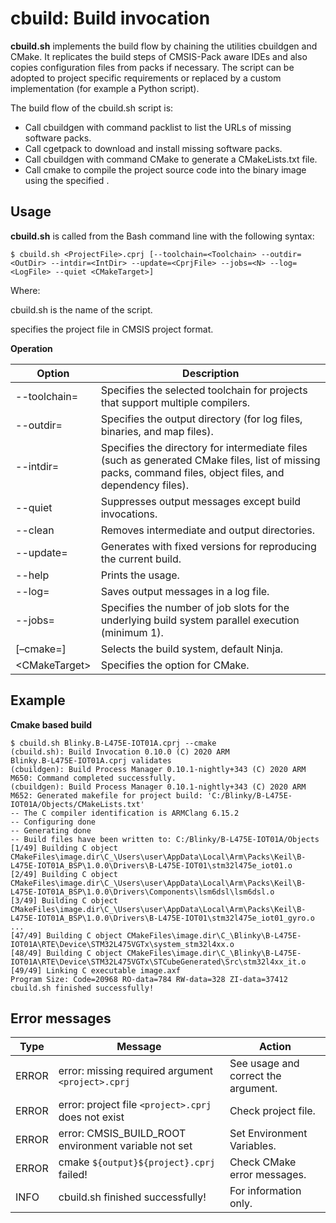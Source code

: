# cbuild: Build invocation

**cbuild.sh** implements the build flow by chaining the utilities cbuildgen and CMake. It replicates the build steps of CMSIS-Pack aware IDEs and also copies configuration files from packs if necessary. The script can be adopted to project specific requirements or replaced by a custom implementation (for example a Python script).

The build flow of the cbuild.sh script is:

- Call cbuildgen with command packlist to list the URLs of missing software packs.
- Call cgetpack to download and install missing software packs.
- Call cbuildgen with command CMake to generate a CMakeLists.txt file.
- Call cmake to compile the project source code into the binary image using the specified <BuildSystem>.

## Usage

**cbuild.sh** is called from the Bash command line with the following syntax:

```
$ cbuild.sh <ProjectFile>.cprj [--toolchain=<Toolchain> --outdir=<OutDir> --intdir=<IntDir> --update=<CprjFile> --jobs=<N> --log=<LogFile> --quiet <CMakeTarget>]
```

Where:

cbuild.sh is the name of the script.

<ProjectFile> specifies the project file in CMSIS project format.

**Operation**

| Option | Description |
|--------|-------------|
| --toolchain=<Toolchain> | Specifies the selected toolchain for projects that support multiple compilers. |
| --outdir=<OutDir> | Specifies the output directory (for log files, binaries, and map files). |
| --intdir=<IntDir> | Specifies the directory for intermediate files (such as generated CMake files, list of missing packs, command files, object files, and dependency files). |
| --quiet | Suppresses output messages except build invocations. |
| --clean | Removes intermediate and output directories. |
| --update=<CprjFile> | Generates <CprjFile> with fixed versions for reproducing the current build. |
| --help | Prints the usage. |
| --log=<LogFile> | Saves output messages in a log file. |
| --jobs=<N> | Specifies the number of job slots for the underlying build system parallel execution (minimum 1). |
| [–cmake=<BuildSystem>] | Selects the build system, default Ninja. |
| \<CMakeTarget\> | Specifies the <target> option for CMake. |

## Example

**Cmake based build**

```
$ cbuild.sh Blinky.B-L475E-IOT01A.cprj --cmake
(cbuild.sh): Build Invocation 0.10.0 (C) 2020 ARM
Blinky.B-L475E-IOT01A.cprj validates
(cbuildgen): Build Process Manager 0.10.1-nightly+343 (C) 2020 ARM
M650: Command completed successfully.
(cbuildgen): Build Process Manager 0.10.1-nightly+343 (C) 2020 ARM
M652: Generated makefile for project build: 'C:/Blinky/B-L475E-IOT01A/Objects/CMakeLists.txt'
-- The C compiler identification is ARMClang 6.15.2
-- Configuring done
-- Generating done
-- Build files have been written to: C:/Blinky/B-L475E-IOT01A/Objects
[1/49] Building C object CMakeFiles\image.dir\C_\Users\user\AppData\Local\Arm\Packs\Keil\B-L475E-IOT01A_BSP\1.0.0\Drivers\B-L475E-IOT01\stm32l475e_iot01.o
[2/49] Building C object CMakeFiles\image.dir\C_\Users\user\AppData\Local\Arm\Packs\Keil\B-L475E-IOT01A_BSP\1.0.0\Drivers\Components\lsm6dsl\lsm6dsl.o
[3/49] Building C object CMakeFiles\image.dir\C_\Users\user\AppData\Local\Arm\Packs\Keil\B-L475E-IOT01A_BSP\1.0.0\Drivers\B-L475E-IOT01\stm32l475e_iot01_gyro.o
...
[47/49] Building C object CMakeFiles\image.dir\C_\Blinky\B-L475E-IOT01A\RTE\Device\STM32L475VGTx\system_stm32l4xx.o
[48/49] Building C object CMakeFiles\image.dir\C_\Blinky\B-L475E-IOT01A\RTE\Device\STM32L475VGTx\STCubeGenerated\Src\stm32l4xx_it.o
[49/49] Linking C executable image.axf
Program Size: Code=20968 RO-data=784 RW-data=328 ZI-data=37412
cbuild.sh finished successfully!
```

## Error messages

| Type  | Message                                                | Action                              |
|-------|--------------------------------------------------------|-------------------------------------|
| ERROR | error: missing required argument `<project>.cprj`      | See usage and correct the argument. |
| ERROR | error: project file `<project>.cprj` does not exist    | Check project file.                 |
| ERROR | error: CMSIS_BUILD_ROOT environment variable not set   | Set Environment Variables.          |
| ERROR | cmake `${output}${project}.cprj` failed!               | Check CMake error messages.         |
| INFO  | cbuild.sh finished successfully!                       | For information only.               |

